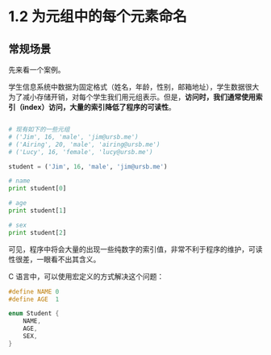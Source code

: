 # 1.2 为元组中的每个元素命名

## 常规场景

先来看一个案例。

学生信息系统中数据为固定格式（姓名，年龄，性别，邮箱地址），学生数据很大为了减小存储开销，对每个学生我们用元组表示。但是，**访问时，我们通常使用索引（index）访问，大量的索引降低了程序的可读性**。

```python

# 现有如下的一些元组
# ('Jim', 16, 'male', 'jim@ursb.me')
# ('Airing', 20, 'male', 'airing@ursb.me')
# ('Lucy', 16, 'female', 'lucy@ursb.me')

student = ('Jim', 16, 'male', 'jim@ursb.me')

# name
print student[0]

# age
print student[1]

# sex
print student[2]

```

可见，程序中将会大量的出现一些纯数字的索引值，非常不利于程序的维护，可读性很差，一眼看不出其含义。

C 语言中，可以使用宏定义的方式解决这个问题：

```C
#define NAME 0
#define AGE  1

enum Student {
    NAME,
    AGE,
    SEX,
}

```